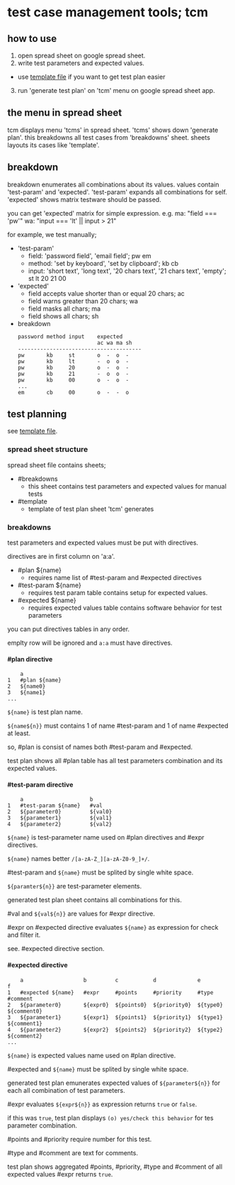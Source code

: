 # test case management tools; tcm

## how to use

1. open spread sheet on google spread sheet.
2. write test parameters and expected values.
  - use [template file](template.xlsx) if you want to get test plan easier
3. run 'generate test plan' on 'tcm' menu on google spread sheet app.

## the menu in spread sheet
tcm displays menu 'tcms' in spread sheet.
'tcms' shows down 'generate plan'.
this breakdowns all test cases from 'breakdowns' sheet.
sheets layouts its cases like 'template'.

## breakdown
breakdown enumerates all combinations about its values.
values contain 'test-param' and 'expected'.
'test-param' expands all combinations for self.
'expected' shows matrix testware should be passed.

you can get 'expected' matrix for simple expression.
e.g. ma: "field === 'pw'" wa: "input === 'lt' || input > 21"

for example, we test manually;
- 'test-param'
  - field: 'password field', 'email field'; pw em
  - method: 'set by keyboard', 'set by clipboard'; kb cb
  - input: 'short text', 'long text', '20 chars text', '21 chars text', 'empty'; st lt 20 21 00
- 'expected' 
  - field accepts value shorter than or equal 20 chars; ac
  - field warns greater than 20 chars; wa
  - field masks all chars; ma
  - field shows all chars; sh
- breakdown
  ```
  password method input    expected
                           ac wa ma sh
  ---------------------------------------
  pw       kb     st       o  -  o  -
  pw       kb     lt       -  o  o  -
  pw       kb     20       o  -  o  -
  pw       kb     21       -  o  o  -
  pw       kb     00       o  -  o  -
  ...     
  em       cb     00       o  -  -  o
  ```


## test planning

see [template file](template.xlsx).

### spread sheet structure

spread sheet file contains sheets;
- \#breakdowns
  - this sheet contains test parameters and expected values for manual tests
- \#template
  - template of test plan sheet 'tcm' generates

### breakdowns

test parameters and expected values must be put with directives.

directives are in first column on 'a:a'.

- \#plan ${name}
  - requires name list of \#test-param and \#expected directives
- \#test-param ${name}
  - requires test param table contains setup for expected values.
- \#expected ${name}
  - requires expected values table contains software behavior for test parameters

you can put directives tables in any order.

emplty row will be ignored and `a:a` must have directives.

#### \#plan directive

```
    a
1   #plan ${name}
2   ${name0}
3   ${name1}
... 
```

`${name}` is test plan name.

`${name${n}}` must contains 1 of name \#test-param and 1 of name \#expected at least.

so, \#plan is consist of names both \#test-param and \#expected.

test plan shows all \#plan table has all test parameters combination and its expected values.

#### \#test-param directive

```
    a                     b
1   #test-param ${name}   #val
2   ${parameter0}         ${val0}
3   ${parameter1}         ${val1}
4   ${parameter2}         ${val2}
```

`${name}` is test-parameter name used on \#plan directives and \#expr directives.

`${name}` names better `/[a-zA-Z_][a-zA-Z0-9_]+/`.

\#test-param and `${name}` must be splited by single white space.

`${paramter${n}}` are test-parameter elements.

generated test plan sheet contains all combinations for this.

\#val and `${val${n}}` are values for \#expr directive.

\#expr on \#expected directive evaluates `${name}` as expression for check and filter it.

see. \#expected directive section.


#### \#expected directive

```
    a                   b         c           d             e         f
1   #expected ${name}   #expr     #points     #priority     #type     #comment
2   ${parameter0}       ${expr0}  ${points0}  ${priority0}  ${type0}  ${comment0}
3   ${parameter1}       ${expr1}  ${points1}  ${priority1}  ${type1}  ${comment1}
4   ${parameter2}       ${expr2}  ${points2}  ${priority2}  ${type2}  ${comment2}
...
```

`${name}` is expected values name used on \#plan directive.

\#expected and `${name}` must be splited by single white space.

generated test plan emunerates expected values of `${parameter${n}}` for each all combination of test parameters.

\#expr evaluates `${expr${n}}` as expression returns `true` or `false`.

if this was `true`, test plan displays `(o) yes/check this behavior` for tes parameter combination.

\#points and \#priority require number for this test.

\#type and \#comment are text for comments.

test plan shows aggregated \#points, \#priority, \#type and \#comment of all expected values \#expr returns `true`.

